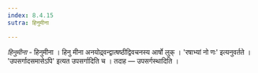 ```yaml
---
index: 8.4.15
sutra: हिनुमीना

---
```

_हिनुमीना_ - हिनुमीना । हिनु मीना अनयोद्र्वन्द्वात्षष्ठीद्विवचनस्य आर्षो लुक् । 'रषाभ्यां नो णः' इत्यनुवर्तते । 'उपसर्गादसमासेऽपि' इत्यत उपसर्गादिति च । तदाह —  उपसर्गस्थादिति ।